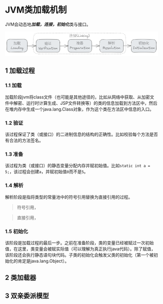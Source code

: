 # JVM类加载机制

JVM会动态地***加载，连接，初始化***类与接口。

![image-20210702214154799](assets/image-20210702214154799.png)

## 1 加载过程

### 1.1 加载

加载阶段jvm将class文件（也可能是其他途径的，比如从网络中获取、从加密文件中解密、运行时计算生成、JSP文件转换等）的类的信息加载到方法区中，然后在堆内存中生成一个java.lang.Class对象，作为这个类在方法区中信息的入口。

### 1.2 验证

该过程保证了类（或接口）的二进制信息的结构的正确性。比如校验每个方法是否有合法的方法签名。

### 1.3 准备

该过程为类（或接口）的静态变量分配内存并赋初始值。比如`static int a = 5;`，该过程会创建`a`，并赋初始值`0`而不是`5`。

### 1.4 解析

解析阶段是指将类型的常量池中的符号引用替换为直接引用的过程。

> 符号引用，

> 直接引用，

### 1.5 初始化

该阶段是加载过程的最后一步。之前在准备阶段，类的变量已经被赋过一次初始值，在这里，类变量会被赋实际值（可以理解为真正执行java代码）。除了赋值，该阶段还会执行静态语句块代码。子类的初始化会触发父类的初始化（第一个被初始化的肯定是java.lang.Object）。

## 2 类加载器

## 3 双亲委派模型
